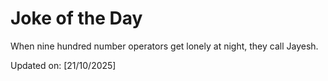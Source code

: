 # Joke of the Day

<!-- #joke -->
When nine hundred number operators get lonely at night, they call Jayesh.

Updated on: [21/10/2025]
<!-- #jokeEnd -->